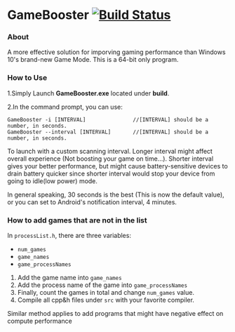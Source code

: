 # GameBooster [![Build Status](https://travis-ci.org/LBYPatrick/GameBooster.svg?branch=master)](https://travis-ci.org/LBYPatrick/GameBooster)
### About
A more effective solution for imporving gaming performance than Windows 10's brand-new Game Mode.
This is a 64-bit only program.

### How to Use
1.Simply Launch **GameBooster.exe** located under **build**.</p>
2.In the command prompt, you can use:

    GameBooster -i [INTERVAL]               //[INTERVAL] should be a number, in seconds.
	GameBooster --interval [INTERVAL]       //[INTERVAL] should be a number, in seconds.

To launch with a custom scanning interval. Longer interval might affect overall experience (Not boosting your game on time...).
Shorter interval gives your better performance, but might cause battery-sensitive devices to drain battery quicker
since shorter interval would stop your device from going to idle(low power) mode.
	
In general speaking, 30 seconds is the best (This is now the default value), or you can set to Android's notification interval, 4 minutes.

### How to add games that are not in the list

In ``processList.h``, there are three variables:
- ``num_games``  
- ``game_names``
- ``game_processNames``

1. Add the game name into ``game_names``
2. Add the process name of the game into ``game_processNames``
3. Finally, count the games in total and change ``num_games`` value.
4. Compile all cpp&h files under ``src`` with your favorite compiler.

Similar method applies to add programs that might have negative effect on compute performance 

